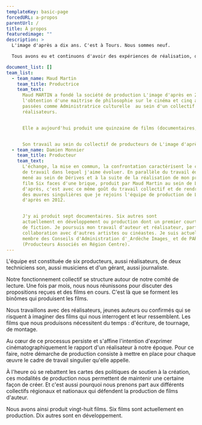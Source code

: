 ```yaml
---
templateKey: basic-page
forcedURL: a-propos
parentUrl: /
title: À propos
featuredimage: ""
description: >
  L'image d'après a dix ans. C'est à Tours. Nous sommes neuf.

  Tous avons eu et continuons d'avoir des expériences de réalisation, de programmation, de travail associatif, de composition.

document_list: []
team_list:
  - team_name: Maud Martin
    team_title: Productrice
    team_text:
      Maud MARTIN a fondé la société de production L'image d'après en 2008 après
      l'obtention d'une maitrise de philosophie sur le cinéma et cinq années
      passées comme Administratrice culturelle  au sein d'un collectif de
      réalisateurs.


      Elle a aujourd'hui produit une quinzaine de films (documentaires, court-métrages d'animation, essais) et développe actuellement de nombreux projets. Elle est également réalisatrice.


      Son travail au sein du collectif de producteurs de L'image d'après se fonde sur l'envie de défendre un cinéma inventif et des réalisateurs qui conçoivent chacun de leur film comme un nouvel espace de recherche et d'expérimentation.
  - team_name: Damien Monnier
    team_title: Producteur
    team_text:
      L'échange, la mise en commun, la confrontation caractérisent le cadre
      de travail dans lequel j'aime évoluer. En parallèle du travail éditorial
      mené au sein de Dérives et à la suite de la réalisation de mon premier
      film Six faces d'une brique, produit par Maud Martin au sein de L'image
      d'après, c'est avec ce même goût du travail collectif et de rendre visible
      des œuvres singulières que je rejoins l'équipe de production de L'image
      d'après en 2012.


      J'y ai produit sept documentaires. Six autres sont
      actuellement en développement ou production dont un premier court-métrage
      de fiction. Je poursuis mon travail d'auteur et réalisateur, parfois en
      collaboration avec d'autres artistes ou cinéastes. Je suis actuellement
      membre des Conseils d'Administration d'_Ardèche Images_ et de PARC
      (Producteurs Associés en Région Centre).
---
```


L'équipe est constituée de six producteurs, aussi réalisateurs, de deux techniciens son, aussi musiciens et d'un gérant, aussi journaliste.

Notre fonctionnement collectif se structure autour de notre comité de lecture. Une fois par mois, nous nous réunissons pour discuter des propositions reçues et des films en cours. C'est là que se forment les binômes qui produisent les films.

Nous travaillons avec des réalisateurs, jeunes auteurs ou confirmés qui se risquent à imaginer des films qui nous interrogent et leur ressemblent.
Les films que nous produisons nécessitent du temps : d'écriture, de tournage, de montage.

Au cœur de ce processus persiste et s'affine l'intention d'exprimer cinématographiquement le rapport d'un réalisateur à notre époque.
Pour ce faire, notre démarche de production consiste à mettre en place pour chaque œuvre le cadre de travail singulier qu'elle appelle.

À l'heure où se rebattent les cartes des politiques de soutien à la création, ces modalités de production nous permettent de maintenir une certaine façon de créer. Et c'est aussi pourquoi nous prenons part aux différents collectifs régionaux et nationaux qui défendent la production de films d'auteur.

Nous avons ainsi produit vingt-huit films. Six films sont actuellement en production. Dix autres sont en développement.
